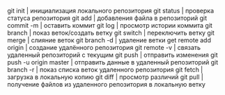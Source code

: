 git init | инициализация локального репозитория
git status | проверка статуса репозитория
git add | добавления файла в репозиторий
git commit -m | оставить коммит
git log | просмотр истории коммита
git branch | показ веток/создать ветку
git switch | переключить ветку
git merge | слияние веток
git branch -d | удаление ветки
get remote add origin | создание удалённого репозитория
git remote -v | связать удаленный репозиторий с текущим
git push | отправить изменения
git push -u origin master | отправить данные в удаленный репозиторий
git branch -r | показ списка веток удаленного репозитория
git fetch | загрузка в локальную копию
git diff | просмотр различий
git pull | получение файлов из удаленного репозитория в локальную ветку